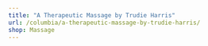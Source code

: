 ```yaml
---
title: "A Therapeutic Massage by Trudie Harris"
url: /columbia/a-therapeutic-massage-by-trudie-harris/
shop: Massage
---
```

